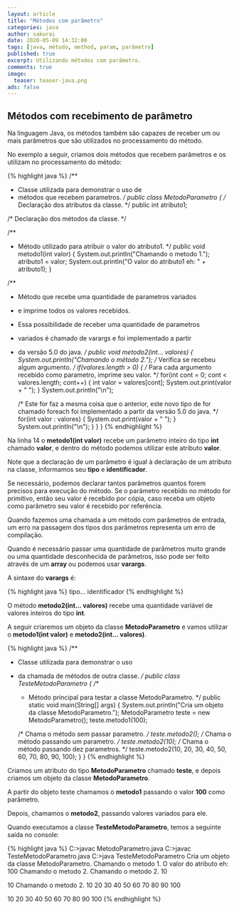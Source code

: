 ```yaml
---
layout: article
title: "Métodos com parâmetro"
categories: java
author: sakurai
date: 2020-05-09 14:32:00
tags: [java, método, method, param, parâmetro]
published: true
excerpt: Utilizando métodos com parâmetro.
comments: true
image:
  teaser: teaser-java.png
ads: false
---
```


## Métodos com recebimento de parâmetro

Na linguagem Java, os métodos também são capazes de receber um ou mais parâmetros que são utilizados no processamento do método.

No exemplo a seguir, criamos dois métodos que recebem parâmetros e os utilizam no processamento do método:

{% highlight java %}
/**
 * Classe utilizada para demonstrar o uso de
 * métodos que recebem parametros.
 */
public class MetodoParametro {
  /* Declaração dos atributos da classe. */
  public int atributo1;

  /* Declaração dos métodos da classe. */

  /**
   * Método utilizado para atribuir o valor do atributo1.
   */
  public void metodo1(int valor) {
    System.out.println("Chamando o metodo 1.");
    atributo1 = valor;
    System.out.println("O valor do atributo1 eh: " + atributo1);
  }

  /**
   * Método que recebe uma quantidade de parametros variados
   * e imprime todos os valores recebidos.
   * Essa possibilidade de receber uma quantidade de parametros
   * variados é chamado de varargs e foi implementado a partir
   * da versão 5.0 do java.
   */
  public void metodo2(int... valores) {
      System.out.println("Chamando o método 2.");
    /* Verifica se recebeu algum argumento. */
    if(valores.length > 0) {
      /* Para cada argumento recebido como parametro, imprime seu valor. */
      for(int cont = 0; cont < valores.length; cont++) {
        int valor = valores[cont];
        System.out.print(valor + " ");
      }
      System.out.println("\n");

      /* Este for faz a mesma coisa que o anterior, este novo tipo de for
         chamado foreach foi implementado a partir da versão 5.0 do java. */
      for(int valor : valores) {
        System.out.print(valor + " ");
      }
      System.out.println("\n");
    }
  }
}
{% endhighlight %}

Na linha 14 o **metodo1(int valor)** recebe um parâmetro inteiro do tipo **int** chamado **valor**, e dentro do método podemos utilizar este atributo **valor**.

Note que a declaração de um parâmetro é igual à declaração de um atributo na classe, informamos seu **tipo** e **identificador**.

Se necessário, podemos declarar tantos parâmetros quantos forem precisos para execução do método. Se o parâmetro recebido no método for primitivo, então seu valor é recebido por cópia, caso receba um objeto como parâmetro seu valor é recebido por referência.

Quando fazemos uma chamada a um método com parâmetros de entrada, um erro na passagem dos tipos dos parâmetros representa um erro de compilação.

Quando é necessário passar uma quantidade de parâmetros muito grande ou uma quantidade desconhecida de parâmetros, isso pode ser feito através de um **array** ou podemos usar **varargs**.

A sintaxe do **varargs** é:

{% highlight java %}
tipo... identificador
{% endhighlight %}

O método **metodo2(int... valores)** recebe uma quantidade variável de valores inteiros do tipo **int**.

A seguir criaremos um objeto da classe **MetodoParametro** e vamos utilizar o **metodo1(int valor)** e **metodo2(int... valores)**.

{% highlight java %}
/**
 * Classe utilizada para demonstrar o uso
 * da chamada de métodos de outra classe.
 */
public class TesteMetodoParametro {
  /**
   * Método principal para testar a classe MetodoParametro.
   */
  public static void main(String[] args) {
    System.out.println("Cria um objeto da classe MetodoParametro.");
    MetodoParametro teste = new MetodoParametro();
    teste.metodo1(100);

    /* Chama o método sem passar parametro. */
    teste.metodo2();
    /* Chama o método passando um parametro. */
    teste.metodo2(10);
    /* Chama o método passando dez parametros. */
    teste.metodo2(10, 20, 30, 40, 50, 60, 70, 80, 90, 100);
  }
}
{% endhighlight %}

Criamos um atributo do tipo **MetodoParametro** chamado **teste**, e depois criamos um objeto da classe **MetodoParametro**.

A partir do objeto teste chamamos o **metodo1** passando o valor **100** como parâmetro.

Depois, chamamos o **metodo2**, passando valores variados para ele.

Quando executamos a classe **TesteMetodoParametro**, temos a seguinte saída no console:

{% highlight java %}
C:\>javac MetodoParametro.java
C:\>javac TesteMetodoParametro.java
C:\>java TesteMetodoParametro
Cria um objeto da classe MetodoParametro.
Chamando o metodo 1.
O valor do atributo eh: 100
Chamando o metodo 2.
Chamando o metodo 2.
10

10
Chamando o metodo 2.
10 20 30 40 50 60 70 80 90 100

10 20 30 40 50 60 70 80 90 100
{% endhighlight %}